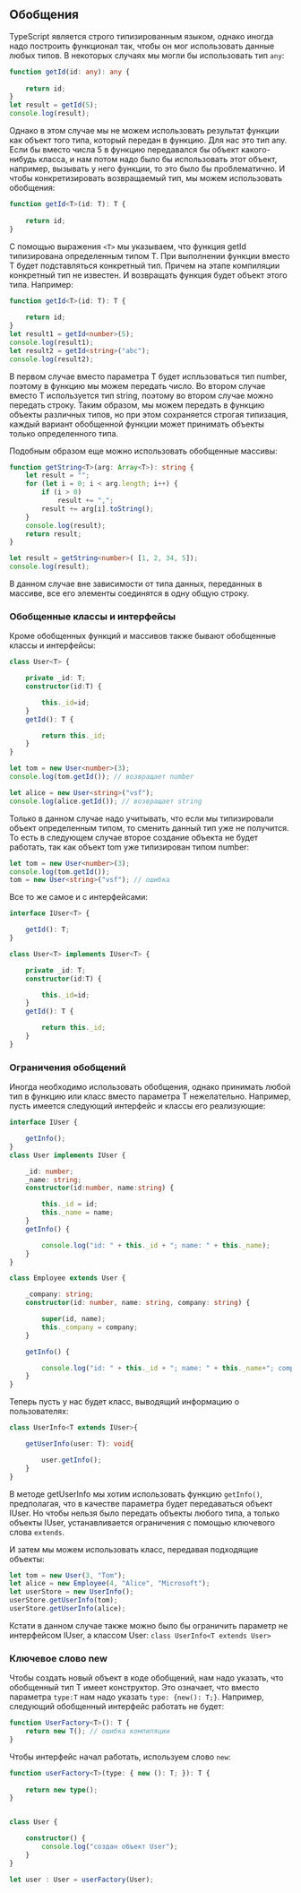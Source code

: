 ## Обобщения

TypeScript является строго типизированным языком, однако иногда надо построить функционал так, чтобы он мог использовать данные любых типов. 
В некоторых случаях мы могли бы использовать тип `any`:

```ts
function getId(id: any): any {
    
    return id;
}
let result = getId(5);
console.log(result);
```

Однако в этом случае мы не можем использовать результат функции как объект того типа, который передан в функцию. Для нас это тип any. 
Если бы вместо числа 5 в функцию передавался бы объект какого-нибудь класса, и нам потом надо было бы использовать этот объект, например, 
вызывать у него функции, то это было бы проблематично. И чтобы конкретизировать возвращаемый тип, мы можем использовать обобщения:

```ts
function getId<T>(id: T): T {
    
    return id;
}
```

С помощью выражения `<T>` мы указываем, что функция getId типизирована определенным типом T. При выполнении функции 
вместо Т будет подставляться конкретный тип. Причем на этапе компиляции конкретный тип не известен. И возвращать функция будет объект этого типа. Например:

```ts
function getId<T>(id: T): T {
    
    return id;
}
let result1 = getId<number>(5);
console.log(result1);
let result2 = getId<string>("abc");
console.log(result2);
```

В первом случае вместо параметра T будет испльзоваться тип number, поэтому в функцию мы можем передать число. 
Во втором случае вместо T используется тип string, поэтому во втором случае можно передать строку. 
Таким образом, мы можем передать в функцию объекты различных типов, но при этом сохраняется строгая типизация, каждый вариант обобщенной 
функции может принимать объекты только определенного типа.

Подобным образом еще можно использовать обобщенные массивы:

```ts
function getString<T>(arg: Array<T>): string {
    let result = "";
    for (let i = 0; i < arg.length; i++) {
        if (i > 0)
            result += ",";
        result += arg[i].toString();
    }
    console.log(result);
    return result;
}

let result = getString<number>( [1, 2, 34, 5]);
console.log(result);
```

В данном случае вне зависимости от типа данных, переданных в массиве, все его элементы соединятся в одну общую строку.

### Обобщенные классы и интерфейсы

Кроме обобщенных функций и массивов  также бывают обобщенные классы и интерфейсы:

```ts
class User<T> {

    private _id: T;
    constructor(id:T) {

        this._id=id;
    }
    getId(): T {

        return this._id;
    }
}

let tom = new User<number>(3);
console.log(tom.getId()); // возвращает number

let alice = new User<string>("vsf");
console.log(alice.getId()); // возвращает string
```

Только в данном случае надо учитывать, что если мы типизировали объект определенным типом, то сменить данный тип уже не получится. 
То есть в следующем случае второе создание объекта не будет работать, так как объект tom уже типизирован типом number:

```ts
let tom = new User<number>(3);
console.log(tom.getId());
tom = new User<string>("vsf"); // ошибка
```

Все то же самое и с интерфейсами:

```ts
interface IUser<T> {

    getId(): T;
}

class User<T> implements IUser<T> {

    private _id: T;
    constructor(id:T) {

        this._id=id;
    }
    getId(): T {

        return this._id;
    }
}
```

### Ограничения обобщений

Иногда необходимо использовать обобщения, однако принимать любой тип в функцию или класс вместо параметра T нежелательно. Например, пусть имеется 
следующий интерфейс и классы его реализующие:

```ts
interface IUser {

    getInfo();
}
class User implements IUser {

    _id: number;
    _name: string;
    constructor(id:number, name:string) {

        this._id = id;
        this._name = name;
    }
    getInfo() {

        console.log("id: " + this._id + "; name: " + this._name);
    }
}

class Employee extends User {

    _company: string;
    constructor(id: number, name: string, company: string) {

        super(id, name);
        this._company = company;
    }

    getInfo() {

        console.log("id: " + this._id + "; name: " + this._name+"; company:"+this._company);
    }
}
```

Теперь пусть у нас будет класс, выводящий информацию о пользователях:

```ts
class UserInfo<T extends IUser>{

    getUserInfo(user: T): void{

        user.getInfo();
    }
}
```

В методе getUserInfo мы хотим использовать функцию `getInfo()`, предполагая, что в качестве параметра будет передаваться объект IUser. 
Но чтобы нельзя было передать объекты любого типа, а только объекты IUser, устанавливается ограничения с помощью ключевого слова `extends`.

И затем мы можем использовать класс, передавая подходящие объекты:

```ts
let tom = new User(3, "Tom");
let alice = new Employee(4, "Alice", "Microsoft");
let userStore = new UserInfo();
userStore.getUserInfo(tom);
userStore.getUserInfo(alice);
```

Кстати в данном случае также можно было бы ограничить параметр не интерфейсом IUser, а классом User: `class UserInfo<T extends User>`

### Ключевое слово new

Чтобы создать новый объект в коде обобщений, нам надо указать, что обобщенный тип T имеет конструктор. Это означает, что 
вместо параметра `type:T` нам надо указать `type: {new(): T;}`. Например, следующий обобщенный интерфейс работать не будет:

```ts
function UserFactory<T>(): T {
    return new T(); // ошибка компиляции
}
```

Чтобы интерфейс начал работать, используем слово `new`:

```ts
function userFactory<T>(type: { new (): T; }): T {
    
    return new type();
}


class User {

    constructor() {
        console.log("создан объект User");
    }
}

let user : User = userFactory(User);
```

